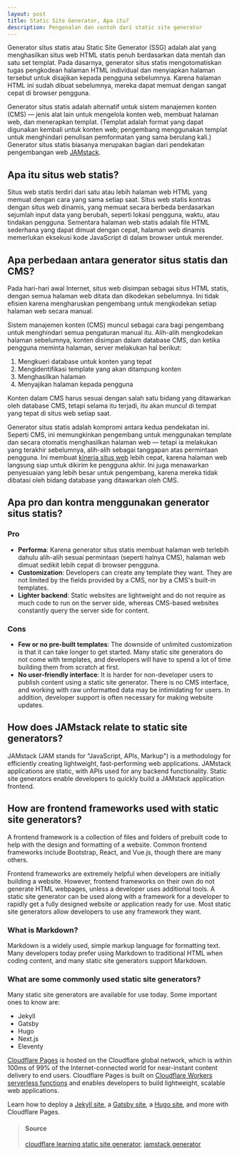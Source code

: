 ```yaml
---
layout: post
title: Static Site Generator, Apa itu?
description: Pengenalan dan contoh dari static site generator
---
```


Generator situs statis atau Static Site Generator (SSG) adalah alat yang menghasilkan situs web HTML statis penuh berdasarkan data mentah dan satu set templat. Pada dasarnya, generator situs statis mengotomatiskan tugas pengkodean halaman HTML individual dan menyiapkan halaman tersebut untuk disajikan kepada pengguna sebelumnya. Karena halaman HTML ini sudah dibuat sebelumnya, mereka dapat memuat dengan sangat cepat di browser pengguna.

Generator situs statis adalah alternatif untuk sistem manajemen konten (CMS) — jenis alat lain untuk mengelola konten web, membuat halaman web, dan menerapkan templat. (Templat adalah format yang dapat digunakan kembali untuk konten web; pengembang menggunakan templat untuk menghindari penulisan pemformatan yang sama berulang kali.) Generator situs statis biasanya merupakan bagian dari pendekatan pengembangan web [JAMstack](https://www.cloudflare.com/learning/performance/what-is-jamstack/).

## Apa itu situs web statis?
Situs web statis terdiri dari satu atau lebih halaman web HTML yang memuat dengan cara yang sama setiap saat. Situs web statis kontras dengan situs web dinamis, yang memuat secara berbeda berdasarkan sejumlah input data yang berubah, seperti lokasi pengguna, waktu, atau tindakan pengguna. Sementara halaman web statis adalah file HTML sederhana yang dapat dimuat dengan cepat, halaman web dinamis memerlukan eksekusi kode JavaScript di dalam browser untuk merender.

## Apa perbedaan antara generator situs statis dan CMS?
Pada hari-hari awal Internet, situs web disimpan sebagai situs HTML statis, dengan semua halaman web ditata dan dikodekan sebelumnya. Ini tidak efisien karena mengharuskan pengembang untuk mengkodekan setiap halaman web secara manual.

Sistem manajemen konten (CMS) muncul sebagai cara bagi pengembang untuk menghindari semua pengaturan manual itu. Alih-alih mengkodekan halaman sebelumnya, konten disimpan dalam database CMS, dan ketika pengguna meminta halaman, server melakukan hal berikut:

1. Mengkueri database untuk konten yang tepat
2. Mengidentifikasi template yang akan ditampung konten
3. Menghasilkan halaman
4. Menyajikan halaman kepada pengguna

Konten dalam CMS harus sesuai dengan salah satu bidang yang ditawarkan oleh database CMS, tetapi selama itu terjadi, itu akan muncul di tempat yang tepat di situs web setiap saat.

Generator situs statis adalah kompromi antara kedua pendekatan ini. Seperti CMS, ini memungkinkan pengembang untuk menggunakan template dan secara otomatis menghasilkan halaman web — tetapi ia melakukan yang terakhir sebelumnya, alih-alih sebagai tanggapan atas permintaan pengguna. Ini membuat [kinerja situs web](https://www.cloudflare.com/learning/performance/why-site-speed-matters/) lebih cepat, karena halaman web langsung siap untuk dikirim ke pengguna akhir. Ini juga menawarkan penyesuaian yang lebih besar untuk pengembang, karena mereka tidak dibatasi oleh bidang database yang ditawarkan oleh CMS.

## Apa pro dan kontra menggunakan generator situs statis?
### **Pro**
* **Performa**: Karena generator situs statis membuat halaman web terlebih dahulu alih-alih sesuai permintaan (seperti halnya CMS), halaman web dimuat sedikit lebih cepat di browser pengguna.
* **Customization**: Developers can create any template they want. They are not limited by the fields provided by a CMS, nor by a CMS's built-in templates.
* **Lighter backend**: Static websites are lightweight and do not require as much code to run on the server side, whereas CMS-based websites constantly query the server side for content.

### **Cons**
* **Few or no pre-built templates**: The downside of unlimited customization is that it can take longer to get started. Many static site generators do not come with templates, and developers will have to spend a lot of time building them from scratch at first.
* **No user-friendly interface**: It is harder for non-developer users to publish content using a static site generator. There is no CMS interface, and working with raw unformatted data may be intimidating for users. In addition, developer support is often necessary for making website updates.


## How does JAMstack relate to static site generators?
JAMstack (JAM stands for "JavaScript, APIs, Markup") is a methodology for efficiently creating lightweight, fast-performing web applications. JAMstack applications are static, with APIs used for any backend functionality. Static site generators enable developers to quickly build a JAMstack application frontend.

## How are frontend frameworks used with static site generators?
A frontend framework is a collection of files and folders of prebuilt code to help with the design and formatting of a website. Common frontend frameworks include Bootstrap, React, and Vue.js, though there are many others.

Frontend frameworks are extremely helpful when developers are initially building a website. However, frontend frameworks on their own do not generate HTML webpages, unless a developer uses additional tools. A static site generator can be used along with a framework for a developer to rapidly get a fully designed website or application ready for use. Most static site generators allow developers to use any framework they want.

### What is Markdown?
Markdown is a widely used, simple markup language for formatting text. Many developers today prefer using Markdown to traditional HTML when coding content, and many static site generators support Markdown.

### What are some commonly used static site generators?
Many static site generators are available for use today. Some important ones to know are:

* Jekyll
* Gatsby
* Hugo
* Next.js
* Eleventy

[Cloudflare Pages](https://pages.cloudflare.com/) is hosted on the Cloudflare global network, which is within 100ms of 99% of the Internet-connected world for near-instant content delivery to end users. Cloudflare Pages is built on [Cloudflare Workers serverless functions](https://workers.cloudflare.com/) and enables developers to build lightweight, scalable web applications.

Learn how to deploy a [Jekyll site](https://developers.cloudflare.com/pages/how-to/deploy-a-jekyll-site), a [Gatsby site](https://developers.cloudflare.com/pages/how-to/deploy-a-gatsby-site), a [Hugo site](https://developers.cloudflare.com/pages/how-to/deploy-a-hugo-site), and more with Cloudflare Pages.


>#### Source
>[cloudflare learning static site generator](https://www.cloudflare.com/learning/performance/static-site-generator/), [jamstack generator](https://jamstack.org/generators/)

